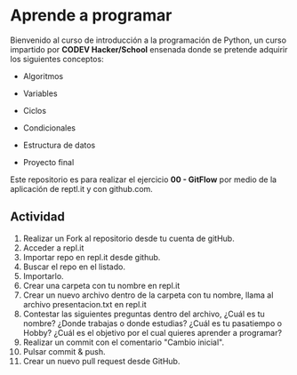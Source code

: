 # Aprende a programar

Bienvenido al curso de introducción a la programación de Python, un curso impartido por **CODEV Hacker/School** ensenada donde se pretende adquirir los siguientes conceptos: 

 - Algoritmos
   
- Variables
   
- Ciclos
   
- Condicionales
   
- Estructura de datos
   
- Proyecto final

Este repositorio es para realizar el ejercicio **00 - GitFlow** por medio de la aplicación de reptl.it y con github.com.

## Actividad

1. Realizar un Fork al repositorio desde tu cuenta de gitHub.
2. Acceder a repl.it
3. Importar repo en repl.it desde github.
4. Buscar el repo en el listado.
5. Importarlo.
 6. Crear una carpeta con tu nombre en repl.it
 6. Crear un nuevo archivo dentro de la carpeta con tu nombre, llama al archivo presentacion.txt en repl.it
 7. Contestar las siguientes preguntas dentro del archivo, ¿Cuál es tu nombre?
¿Donde trabajas o donde estudias?
¿Cuál es tu pasatiempo o Hobby?
¿Cuál es el objetivo por el cual quieres aprender a programar?
6. Realizar un commit con el comentario "Cambio inicial".
7. Pulsar commit & push.
8. Crear un nuevo pull request desde GitHub. 
